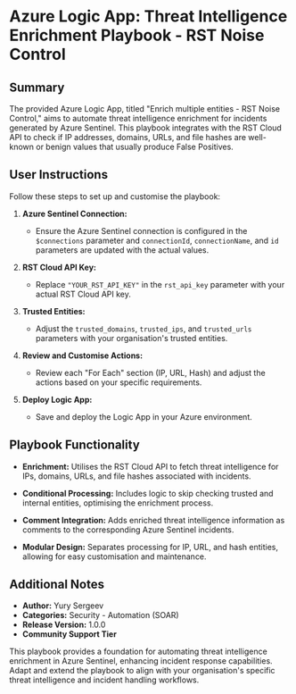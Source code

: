 # Azure Logic App: Threat Intelligence Enrichment Playbook - RST Noise Control

## Summary

The provided Azure Logic App, titled "Enrich multiple entities - RST Noise Control," aims to automate threat intelligence enrichment for incidents generated by Azure Sentinel. This playbook integrates with the RST Cloud API to check if IP addresses, domains, URLs, and file hashes are well-known or benign values that usually produce False Positives.

## User Instructions

Follow these steps to set up and customise the playbook:

1. **Azure Sentinel Connection:**

   - Ensure the Azure Sentinel connection is configured in the `$connections` parameter and `connectionId`, `connectionName`, and `id` parameters are updated with the actual values.

2. **RST Cloud API Key:**

   - Replace `"YOUR_RST_API_KEY"` in the `rst_api_key` parameter with your actual RST Cloud API key.

3. **Trusted Entities:**

   - Adjust the `trusted_domains`, `trusted_ips`, and `trusted_urls` parameters with your organisation's trusted entities.

4. **Review and Customise Actions:**

   - Review each "For Each" section (IP, URL, Hash) and adjust the actions based on your specific requirements.

5. **Deploy Logic App:**
   - Save and deploy the Logic App in your Azure environment.

## Playbook Functionality

- **Enrichment:** Utilises the RST Cloud API to fetch threat intelligence for IPs, domains, URLs, and file hashes associated with incidents.

- **Conditional Processing:** Includes logic to skip checking trusted and internal entities, optimising the enrichment process.

- **Comment Integration:** Adds enriched threat intelligence information as comments to the corresponding Azure Sentinel incidents.

- **Modular Design:** Separates processing for IP, URL, and hash entities, allowing for easy customisation and maintenance.

## Additional Notes

- **Author:** Yury Sergeev
- **Categories:** Security - Automation (SOAR)
- **Release Version:** 1.0.0
- **Community Support Tier**

This playbook provides a foundation for automating threat intelligence enrichment in Azure Sentinel, enhancing incident response capabilities. Adapt and extend the playbook to align with your organisation's specific threat intelligence and incident handling workflows.
